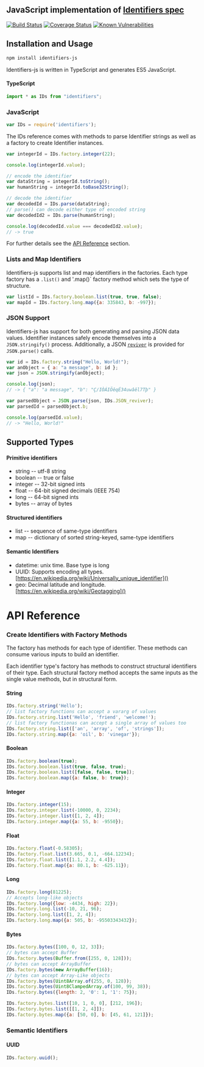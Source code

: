 ## JavaScript implementation of [Identifiers spec](https://github.com/Identifiers/spec)

[![Build Status](https://travis-ci.org/Identifiers/identifiers-js.svg?branch=master)](https://travis-ci.org/Identifiers/identifiers-js)
[![Coverage Status](https://coveralls.io/repos/github/Identifiers/identifiers-js/badge.svg?branch=master)](https://coveralls.io/github/Identifiers/identifiers-js?branch=master)
[![Known Vulnerabilities](https://snyk.io/test/github/identifiers/identifiers-js/badge.svg?targetFile=package.json)](https://snyk.io/test/github/identifiers/identifiers-js?targetFile=package.json)

## Installation and Usage
```sh
npm install identifiers-js
```
Identifiers-js is written in TypeScript and generates ES5 JavaScript.
#### TypeScript
```js
import * as IDs from "identifiers";
```
### JavaScript
```js
var IDs = require('identifiers');
```
The IDs reference comes with methods to parse Identifier strings as well as a factory to create Identifier instances.

```js
var integerId = IDs.factory.integer(22);

console.log(integerId.value);

// encode the identifier
var dataString = integerId.toString();
var humanString = integerId.toBase32String();

// decode the identifier
var decodedId = IDs.parse(dataString);
// parse() can decode either type of encoded string
var decodedId2 = IDs.parse(humanString);

console.log(decodedId.value === decodedId2.value);
// -> true
```
For further details see the [API Reference](#api-reference) section.

### Lists and Map Identifiers
Identifiers-js supports list and map identifiers in the factories. Each type factory has a `.list()` and '.map()` factory method which sets the type of structure.

```js
var listId = IDs.factory.boolean.list(true, true, false);
var mapId = IDs.factory.long.map({a: 335843, b: -997});
```

### JSON Support
Identifiers-js has support for both generating and parsing JSON data values. Identifier instances safely encode themselves into a `JSON.stringify()` process. Additionally, a JSON [`reviver`](https://developer.mozilla.org/en-US/docs/Web/JavaScript/Reference/Global_Objects/JSON/parse) is provided for `JSON.parse()` calls.

```js
var id = IDs.factory.string("Hello, World!");
var anObject = { a: "a message", b: id };
var json = JSON.stringify(anObject);

console.log(json);
// -> { "a": "a message", "b": "Ç/IÒÁIÖêqÉ34uwâêl7Tþ" }

var parsedObject = JSON.parse(json, IDs.JSON_reviver);
var parsedId = parsedObject.b;

console.log(parsedId.value);
// -> "Hello, World!"
```

## Supported Types

#### Primitive identifiers
* string -- utf-8 string
* boolean -- true or false
* integer -- 32-bit signed ints
* float -- 64-bit signed decimals (IEEE 754)
* long -- 64-bit signed ints
* bytes -- array of bytes

#### Structured identifiers
* list -- sequence of same-type identifiers
* map -- dictionary of sorted string-keyed, same-type identifiers

#### Semantic Identifiers
* datetime: unix time. Base type is long
* UUID: Supports encoding all types. [https://en.wikipedia.org/wiki/Universally_unique_identifier]()
* geo: Decimal latitude and longitude. [https://en.wikipedia.org/wiki/Geotagging]()

# API Reference


### Create Identifiers with Factory Methods
The factory has methods for each type of identifier. These methods can consume various inputs to build an identifier.

Each identifier type's factory has methods to construct structural identifiers of their type. Each structural factory method accepts the same inputs as the single value methods, but in structural form.
#### String
```js
IDs.factory.string('Hello');
// list factory functions can accept a vararg of values
IDs.factory.string.list('Hello', 'friend', 'welcome!');
// list factory functionas can accept a single array of values too
IDs.factory.string.list(['an', 'array', 'of', 'strings']);
IDs.factory.string.map({a: 'oil', b: 'vinegar'});
```
#### Boolean
```js
IDs.factory.boolean(true);
IDs.factory.boolean.list(true, false, true);
IDs.factory.boolean.list([false, false, true]);
IDs.factory.boolean.map({a: false, b: true});
```
#### Integer
```js
IDs.factory.integer(15);
IDs.factory.integer.list(-10000, 0, 2234);
IDs.factory.integer.list([1, 2, 4]);
IDs.factory.integer.map({a: 55, b: -9550});
```
#### Float
```js
IDs.factory.float(-0.58305);
IDs.factory.float.list(3.665, 0.1, -664.12234);
IDs.factory.float.list([1.1, 2.2, 4.4]);
IDs.factory.float.map({a: 80.1, b: -625.11});
```
#### Long
```js
IDs.factory.long(81225);
// Accepts long-like objects
IDs.factory.long({low: -4434, high: 22});
IDs.factory.long.list(-10, 21, 96);
IDs.factory.long.list([1, 2, 4]);
IDs.factory.long.map({a: 505, b: -95503343432});
```
#### Bytes
```js
IDs.factory.bytes([100, 0, 12, 33]);
// bytes can accept Buffer
IDs.factory.bytes(Buffer.from([255, 0, 128]));
// bytes can accept ArrayBuffer
IDs.factory.bytes(new ArrayBuffer(16));
// bytes can accept Array-Like objects
IDs.factory.bytes(Uint8Array.of(255, 0, 128));
IDs.factory.bytes(Uint8ClampedArray.of(100, 99, 38));
IDs.factory.bytes({length: 2, '0': 1, '1': 75});

IDs.factory.bytes.list([10, 1, 0, 0], [212, 196]);
IDs.factory.bytes.list([[1, 2, 4]]);
IDs.factory.bytes.map({a: [50, 0], b: [45, 61, 121]});
```
### Semantic Identifiers
#### UUID
```js
IDs.factory.uuid();
```
